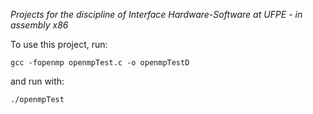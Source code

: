 *Projects for the discipline of Interface Hardware-Software at UFPE - in assembly x86*

To use this project, run:

```gcc -fopenmp openmpTest.c -o openmpTestD```

and run with: 

```./openmpTest```
